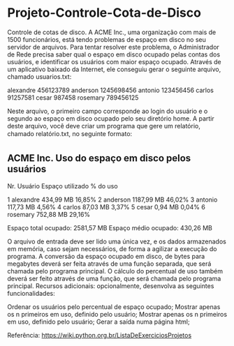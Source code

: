 # Projeto-Controle-Cota-de-Disco

Controle de cotas de disco. A ACME Inc., uma organização com mais de 1500 funcionários, está tendo problemas de espaço em disco no seu servidor de arquivos. Para tentar resolver este problema, o Administrador de Rede precisa saber qual o espaço em disco ocupado pelas contas dos usuários, e identificar os usuários com maior espaço ocupado. Através de um aplicativo baixado da Internet, ele conseguiu gerar o seguinte arquivo, chamado usuarios.txt:

alexandre       456123789
anderson        1245698456
antonio         123456456
carlos          91257581
cesar           987458
rosemary        789456125

Neste arquivo, o primeiro campo corresponde ao login do usuário e o segundo ao espaço em disco ocupado pelo seu diretório home. A partir deste arquivo, você deve criar um programa que gere um relatório, chamado relatório.txt, no seguinte formato:

ACME Inc.           Uso do espaço em disco pelos usuários
------------------------------------------------------------------------
Nr.  Usuário        Espaço utilizado     % do uso

1    alexandre       434,99 MB            16,85%
2    anderson       1187,99 MB            46,02%
3    antonio         117,73 MB             4,56%
4    carlos           87,03 MB             3,37%
5    cesar             0,94 MB             0,04%
6    rosemary        752,88 MB            29,16%

Espaço total ocupado: 2581,57 MB
Espaço médio ocupado: 430,26 MB

O arquivo de entrada deve ser lido uma única vez, e os dados armazenados em memória, caso sejam necessários, de forma a agilizar a execução do programa. A conversão da espaço ocupado em disco, de bytes para megabytes deverá ser feita através de uma função separada, que será chamada pelo programa principal. O cálculo do percentual de uso também deverá ser feito através de uma função, que será chamada pelo programa principal.
Recursos adicionais: opcionalmente, desenvolva as seguintes funcionalidades:

Ordenar os usuários pelo percentual de espaço ocupado;
Mostrar apenas os n primeiros em uso, definido pelo usuário;
Mostrar apenas os n primeiros em uso, definido pelo usuário;
Gerar a saída numa página html;

Referência:
https://wiki.python.org.br/ListaDeExerciciosProjetos